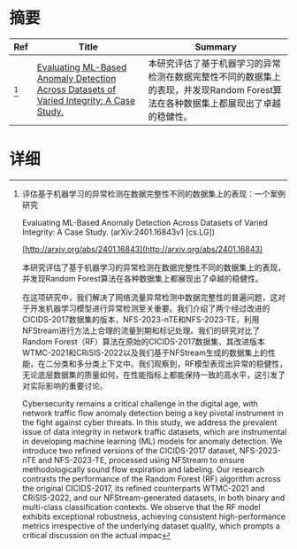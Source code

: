 # 摘要

| Ref | Title | Summary |
| --- | --- | --- |
| [^1] | [Evaluating ML-Based Anomaly Detection Across Datasets of Varied Integrity: A Case Study.](http://arxiv.org/abs/2401.16843) | 本研究评估了基于机器学习的异常检测在数据完整性不同的数据集上的表现，并发现Random Forest算法在各种数据集上都展现出了卓越的稳健性。 |

# 详细

[^1]: 评估基于机器学习的异常检测在数据完整性不同的数据集上的表现：一个案例研究

    Evaluating ML-Based Anomaly Detection Across Datasets of Varied Integrity: A Case Study. (arXiv:2401.16843v1 [cs.LG])

    [http://arxiv.org/abs/2401.16843](http://arxiv.org/abs/2401.16843)

    本研究评估了基于机器学习的异常检测在数据完整性不同的数据集上的表现，并发现Random Forest算法在各种数据集上都展现出了卓越的稳健性。

    

    在这项研究中，我们解决了网络流量异常检测中数据完整性的普遍问题，这对于开发机器学习模型进行异常检测至关重要。我们介绍了两个经过改进的CICIDS-2017数据集的版本，NFS-2023-nTE和NFS-2023-TE，利用NFStream进行方法上合理的流量到期和标记处理。我们的研究对比了Random Forest（RF）算法在原始的CICIDS-2017数据集、其改进版本WTMC-2021和CRiSIS-2022以及我们基于NFStream生成的数据集上的性能，在二分类和多分类上下文中。我们观察到，RF模型表现出异常的稳健性，无论底层数据集的质量如何，在性能指标上都能保持一致的高水平，这引发了对实际影响的重要讨论。

    Cybersecurity remains a critical challenge in the digital age, with network traffic flow anomaly detection being a key pivotal instrument in the fight against cyber threats. In this study, we address the prevalent issue of data integrity in network traffic datasets, which are instrumental in developing machine learning (ML) models for anomaly detection. We introduce two refined versions of the CICIDS-2017 dataset, NFS-2023-nTE and NFS-2023-TE, processed using NFStream to ensure methodologically sound flow expiration and labeling. Our research contrasts the performance of the Random Forest (RF) algorithm across the original CICIDS-2017, its refined counterparts WTMC-2021 and CRiSIS-2022, and our NFStream-generated datasets, in both binary and multi-class classification contexts. We observe that the RF model exhibits exceptional robustness, achieving consistent high-performance metrics irrespective of the underlying dataset quality, which prompts a critical discussion on the actual impac
    

